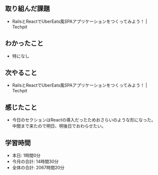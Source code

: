 ## 取り組んだ課題
- RailsとReactでUberEats風SPAアプリケーションをつくってみよう！ | Techpit
## わかったこと
- 特になし
## 次やること
- RailsとReactでUberEats風SPAアプリケーションをつくってみよう！ | Techpit
## 感じたこと
- 今日のセクションはReactの導入だったためおさらいのような形になった。中間まで来たので明日、明後日でおわらせたい。
## 学習時間
- 本日: 1時間0分
- 今月の合計: 14時間30分
- 全体の合計: 2067時間20分
